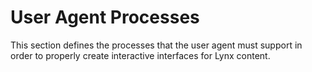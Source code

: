 # User Agent Processes

This section defines the processes that the user agent must support in order to properly create interactive interfaces for Lynx content.
